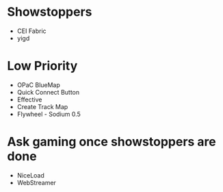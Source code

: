 # Showstoppers
- CEI Fabric
- yigd

# Low Priority
- OPaC BlueMap
- Quick Connect Button
- Effective
- Create Track Map
- Flywheel - Sodium 0.5

# Ask gaming once showstoppers are done
- NiceLoad
- WebStreamer